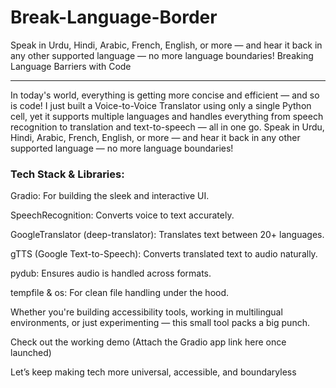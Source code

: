 # Break-Language-Border
Speak in Urdu, Hindi, Arabic, French, English, or more — and hear it back in any other supported language — no more language boundaries!
 Breaking Language Barriers with Code <hr>
In today's world, everything is getting more concise and efficient — and so is code! I just built a Voice-to-Voice Translator using only a single Python cell, yet it supports multiple languages and handles everything from speech recognition to translation and text-to-speech — all in one go.
 Speak in Urdu, Hindi, Arabic, French, English, or more — and hear it back in any other supported language — no more language boundaries!
<h3> Tech Stack & Libraries:</h3>
Gradio: For building the sleek and interactive UI.

SpeechRecognition: Converts voice to text accurately.

GoogleTranslator (deep-translator): Translates text between 20+ languages.

gTTS (Google Text-to-Speech): Converts translated text to audio naturally.

pydub: Ensures audio is handled across formats.

tempfile & os: For clean file handling under the hood.

 Whether you're building accessibility tools, working in multilingual environments, or just experimenting — this small tool packs a big punch.

Check out the working demo 
(Attach the Gradio app link here once launched)

Let’s keep making tech more universal, accessible, and boundaryless 
